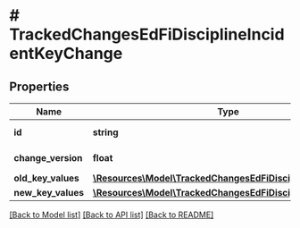 # # TrackedChangesEdFiDisciplineIncidentKeyChange

## Properties

Name | Type | Description | Notes
------------ | ------------- | ------------- | -------------
**id** | **string** | Resource identifier | [optional]
**change_version** | **float** | Change version | [optional]
**old_key_values** | [**\Resources\Model\TrackedChangesEdFiDisciplineIncidentKey**](TrackedChangesEdFiDisciplineIncidentKey.md) |  | [optional]
**new_key_values** | [**\Resources\Model\TrackedChangesEdFiDisciplineIncidentKey**](TrackedChangesEdFiDisciplineIncidentKey.md) |  | [optional]

[[Back to Model list]](../../README.md#models) [[Back to API list]](../../README.md#endpoints) [[Back to README]](../../README.md)

